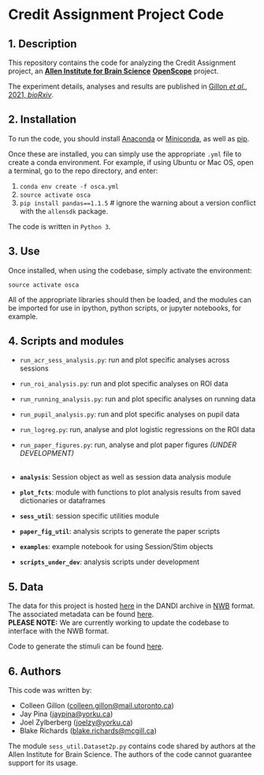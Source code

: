 # Credit Assignment Project Code

## 1. Description
This repository contains the code for analyzing the Credit Assignment project, an [**Allen Institute for Brain Science**](https://alleninstitute.org/what-we-do/brain-science/) [**OpenScope**](https://alleninstitute.org/what-we-do/brain-science/news-press/press-releases/openscope-first-shared-observatory-neuroscience) project. 

The experiment details, analyses and results are published in [Gillon _et al._, 2021, _bioRxiv_](https://www.biorxiv.org/content/10.1101/2021.01.15.426915v1).

## 2. Installation
To run the code, you should install [Anaconda](https://www.anaconda.com/) or [Miniconda](https://conda.io/miniconda.html), as well as [pip](https://pip.pypa.io/en/stable/).

Once these are installed, you can simply use the appropriate `.yml` 
file to create a conda environment. For example, if using Ubuntu or Mac OS, open a terminal, go to the repo directory, and enter:

1. `conda env create -f osca.yml`  
2. `source activate osca`  
3. `pip install pandas==1.1.5` # ignore the warning about a version conflict with the `allensdk` package.

The code is written in `Python 3`. 

## 3. Use
Once installed, when using the codebase, simply activate the environment:

`source activate osca`

All of the appropriate libraries should then be loaded, and the modules can be imported for use in ipython, python scripts, or jupyter notebooks, for example.

## 4. Scripts and modules

* `run_acr_sess_analysis.py`: run and plot specific analyses across sessions
* `run_roi_analysis.py`: run and plot specific analyses on ROI data
* `run_running_analysis.py`: run and plot specific analyses on running data
* `run_pupil_analysis.py`: run and plot specific analyses on pupil data
* `run_logreg.py`: run, analyse and plot logistic regressions on the ROI data
* `run_paper_figures.py`: run, analyse and plot paper figures _(UNDER DEVELOPMENT)_  
&nbsp;

* **`analysis`**: Session object as well as session data analysis module
* **`plot_fcts`**: module with functions to plot analysis results from saved dictionaries or dataframes 
* **`sess_util`**: session specific utilities module
* **`paper_fig_util`**: analysis scripts to generate the paper scripts
* **`examples`**: example notebook for using Session/Stim objects 
* **`scripts_under_dev`**: analysis scripts under development

## 5. Data
The data for this project is hosted [here](https://gui.dandiarchive.org/#/dandiset/000037) in the DANDI archive in [NWB](https://www.nwb.org/) format. The associated metadata can be found [here](https://github.com/jeromelecoq/allen_openscope_metadata/tree/master/projects/credit_assignement).   
**PLEASE NOTE:** We are currently working to update the codebase to interface with the NWB format.
&nbsp;

Code to generate the stimuli can be found [here](https://github.com/colleenjg/cred_assign_stimuli). 


## 6. Authors
This code was written by:

* Colleen Gillon (colleen.gillon@mail.utoronto.ca)
* Jay Pina (jaypina@yorku.ca)
* Joel Zylberberg (joelzy@yorku.ca)
* Blake Richards (blake.richards@mcgill.ca)

The module `sess_util.Dataset2p.py` contains code shared by authors at the Allen Institute for Brain Science. The authors of the code cannot guarantee support for its usage.
